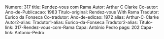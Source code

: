 Numero: 317
title: Rendez-vous com Rama
Autor: Arthur C Clarke
Co-autor: 
Ano-de-Publicacao: 1983
Titulo-original: Rendez-vous With Rama
Tradutor: Eurico da Fonseca
Co-tradutor: 
Ano-de-edicao: 1972
alias: Arthur-C-Clarke
Autor2-alias: 
Tradutor1-alias: Eurico-da-Fonseca
Tradutor2-alias: 
Titulo-link: 317-Rendez-vous-com-Rama
Capa: António Pedro
pags: 202
Capa-link: Antonio-Pedro